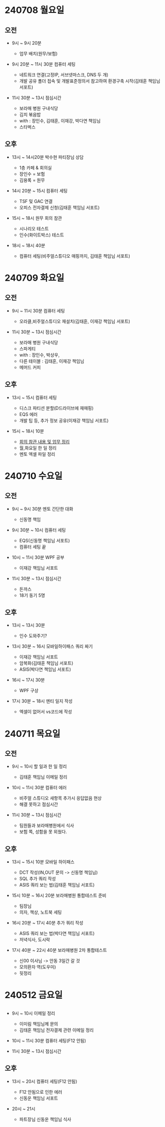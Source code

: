 


# 240708 월요일
## 오전
- 9시 ~ 9시 20분 
    - 업무 배치(원무/보험)

- 9시 20분 ~ 11시 30분 컴퓨터 세팅
    - 네트워크 연결(고정IP, 서브넷마스크, DNS 두 개)
    - 개발 공유 폴더 접속 및 개발표준정의서 참고하여 환경구축 시작(김태훈 책임님 서포트)

- 11시 30분 ~ 13시 점심시간
    - 보라매 병원 구내식당
    - 김치 볶음밥
    - with : 장인수, 김태훈, 이재강, 박다연 책임님
    - 스타벅스
## 오후
- 13시 ~ 14시20분 박수현 파티장님 상담
    - 1층 카페 & 회의실
    - 장인수 = 보험 
    - 김용록 = 원무

- 14시 20분 ~ 15시 컴퓨터 세팅
    - TSF 및 GAC 연결
    - 오피스 전자결제 신청(김태훈 책임님 서포트)

- 15시 ~ 18시 원무 회의 참관
    - 시나리오 테스트
    - 인수(화이트박스) 테스트

- 18시 ~ 18시 40분
    - 컴퓨터 세팅(비주얼스튜디오 매핑까지, 김태훈 책임님 서포트)




# 240709 화요일
## 오전
- 9시 ~ 11시 30분 컴퓨터 세팅
    - 오라클,비주얼스튜디오 재설치(김태훈, 이재강 책임님 서포트)

- 11시 30분 ~ 13시 점심시간
    - 보라매 병원 구내식당
    - 스파게티
    - with : 장인수, 박상우, 
    - 다른 테이블 : 김태훈, 이재강 책임님 
    - 메머드 커피
## 오후
- 13시 ~ 15시 컴퓨터 세팅
    - 디스크 파티션 분할(D드라이브에 재매핑)
    - EQS 에러
    - 개발 팁 등, 추가 정보 공유(이재강 책임님 서포트)

- 15시 ~ 18시 10분
    - [회의 참관 내용 및 업무 정리](/240709_회의참관.md)
    - 월,화요일 한 일 정리
    - 멘토 엑셀 파일 정리


# 240710 수요일
## 오전
- 9시 ~ 9시 30분 멘토 간단한 대화
    - 신동명 책임

- 9시 30분 ~ 10시 컴퓨터 세팅
    - EQS(신동명 책임님 서포트)
    - 컴퓨터 세팅 끝

- 10시 ~ 11시 30분 WPF 공부
    - 이재강 책임님 서포트

- 11시 30분 ~ 13시 점심시간
    - 돈까스
    - 18기 동기 5명


## 오후
- 13시 ~ 13시 30분
    - 인수 도와주기?

- 13시 30분 ~ 16시 모바일하이패스 쿼리 짜기
    - 이재강 책임님 서포트
    - 암복화(김태훈 책임님 서포트)
    - ASIS(박다연 책임님 서포트)

- 16시 ~ 17시 30분
    - WPF 구상

- 17시 30분 ~ 18시 멘티 일지 작성   
    - 엑셀이 없어서 vs코드에 작성



# 240711 목요일
## 오전
- 9시 ~ 10시 할 일과 한 일 정리
    - 김태훈 책임님 이메일 정리

- 10시 ~ 11시 30분 컴퓨터 에러
    - 비주얼 스튜디오 새항목 추가시 응답없음 현상
    - 해결 못하고 점심시간

- 11시 30분 ~ 13시 점심시간
    - 팀원들과 보라매병원에서 식사
    - 보험 쪽, 성함을 못 외웠다.

## 오후
- 13시 ~ 15시 10분 모바일 하이패스
    - DCT 작성(IN,OUT 문의 -> 신동명 책임님)
    - SQL 추가 쿼리 작성
    - ASIS 쿼리 보는 법(김태훈 책임님 서포트)


- 15시 10분 ~ 16시 20분 보라매병원 통합테스트 준비
    - 팀장님
    - 의자, 책상, 노트북 세팅


- 16시 20분 ~ 17시 40분 추가 쿼리 작성
    - ASIS 쿼리 보는 법(박다연 책임님 서포트)
    - 저녁식사, 도시락

- 17시 40분 ~ 22시 40분 보라매병원 2차 통합테스트
    - 신00 이사님 -> 안동 3일간 갈 것
    - 모의환자 역(도우미)
    - 뒷정리


# 240512 금요일
##
- 9시 ~ 10시 이메일 정리
    - 이미림 책임님께 문의
    - 김태훈 책임님 전자결제 관련 이메일 정리

- 10시 ~ 11시 30분 컴퓨터 세팅(F12 안됨)

- 11시 30분 ~ 13시 점심시간


## 오후
- 13시 ~ 20시 컴퓨터 세팅(F12 안됨)
    - F12 안됨으로 인한 에러
    - 신동운 책임님 서포트

- 20시 ~ 21시 
    - 파트장님 신동운 책임님 식사


